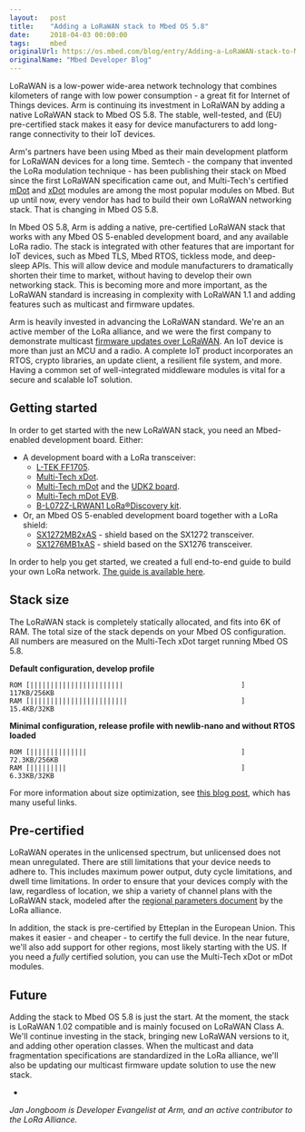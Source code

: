```yaml
---
layout:   post
title:    "Adding a LoRaWAN stack to Mbed OS 5.8"
date:     2018-04-03 00:00:00
tags:     mbed
originalUrl: https://os.mbed.com/blog/entry/Adding-a-LoRaWAN-stack-to-Mbed-OS-58/
originalName: "Mbed Developer Blog"
---
```


LoRaWAN is a low-power wide-area network technology that combines kilometers of range with low power consumption - a great fit for Internet of Things devices. Arm is continuing its investment in LoRaWAN by adding a native LoRaWAN stack to Mbed OS 5.8. The stable, well-tested, and (EU) pre-certified stack makes it easy for device manufacturers to add long-range connectivity to their IoT devices.

<!--more-->

Arm's partners have been using Mbed as their main development platform for LoRaWAN devices for a long time. Semtech - the company that invented the LoRa modulation technique - has been publishing their stack on Mbed since the first LoRaWAN specification came out, and Multi-Tech's certified [mDot](https://os.mbed.com/platforms/MTS-mDot-F411/) and [xDot](https://os.mbed.com/platforms/MTS-xDot-L151CC/) modules are among the most popular modules on Mbed. But up until now, every vendor has had to build their own LoRaWAN networking stack. That is changing in Mbed OS 5.8.

In Mbed OS 5.8, Arm is adding a native, pre-certified LoRaWAN stack that works with any Mbed OS 5-enabled development board, and any available LoRa radio. The stack is integrated with other features that are important for IoT devices, such as Mbed TLS, Mbed RTOS, tickless mode, and deep-sleep APIs. This will allow device and module manufacturers to dramatically shorten their time to market, without having to develop their own networking stack. This is becoming more and more important, as the LoRaWAN standard is increasing in complexity with LoRaWAN 1.1 and adding features such as multicast and firmware updates.

Arm is heavily invested in advancing the LoRaWAN standard. We're an an active member of the LoRa alliance, and we were the first company to demonstrate multicast [firmware updates over LoRaWAN](https://mbed.com/fota-lora). An IoT device is more than just an MCU and a radio. A complete IoT product incorporates an RTOS, crypto libraries, an update client, a resilient file system, and more. Having a common set of well-integrated middleware modules is vital for a secure and scalable IoT solution.

## Getting started

In order to  get started with the new LoRaWAN stack, you need an Mbed-enabled development board. Either:

* A development board with a LoRa transceiver:
    * [L-TEK FF1705](https://os.mbed.com/platforms/L-TEK-FF1705/).
    * [Multi-Tech xDot](https://os.mbed.com/platforms/MTS-xDot-L151CC/).
    * [Multi-Tech mDot](https://os.mbed.com/platforms/MTS-mDot-F411/) and the [UDK2 board](http://www.digikey.com/product-detail/en/multi-tech-systems-inc/MTUDK2-ST-MDOT/591-1278-ND/5247463).
    * [Multi-Tech mDot EVB](https://os.mbed.com/platforms/mdotevb/).
    * [B-L072Z-LRWAN1 LoRa®Discovery kit](https://os.mbed.com/platforms/ST-Discovery-LRWAN1/).
* Or, an Mbed OS 5-enabled development board together with a LoRa shield:
    * [SX1272MB2xAS](https://os.mbed.com/components/SX1272MB2xAS/) - shield based on the SX1272 transceiver.
    * [SX1276MB1xAS](https://os.mbed.com/components/SX1276MB1xAS/) - shield based on the SX1276 transceiver.

In order to help you get started, we created a full end-to-end guide to build your own LoRa network. [The guide is available here](https://docs.mbed.com/docs/lora-with-mbed/en/latest/intro-to-lora/).

## Stack size

The LoRaWAN stack is completely statically allocated, and fits into 6K of RAM. The total size of the stack depends on your Mbed OS configuration. All numbers are measured on the Multi-Tech xDot target running Mbed OS 5.8.

**Default configuration, develop profile**

```
ROM [|||||||||||||||||||||||                             ]   117KB/256KB
RAM [||||||||||||||||||||||||                            ]   15.4KB/32KB
```

**Minimal configuration, release profile with newlib-nano and without RTOS loaded**

```
ROM [||||||||||||||                                      ]  72.3KB/256KB
RAM [|||||||||                                           ]   6.33KB/32KB
```

For more information about size optimization, see [this blog post](https://os.mbed.com/blog/entry/Reducing-memory-usage-with-a-custom-prin/), which has many useful links.

## Pre-certified

LoRaWAN operates in the unlicensed spectrum, but unlicensed does not mean unregulated. There are still limitations that your device needs to adhere to. This includes maximum power output, duty cycle limitations, and dwell time limitations. In order to  ensure that your devices  comply with the law, regardless of location, we ship a variety of channel plans with the LoRaWAN stack, modeled after the [regional parameters document](http://net868.ru/assets/pdf/LoRaWAN-Regional-Parameters-v1.1rA.PDF) by the LoRa alliance.

In addition, the stack is pre-certified by Etteplan in the European Union. This makes it easier - and cheaper - to certify the full device. In the near future, we'll also add support for other regions, most likely starting with the US. If you need a *fully* certified solution, you can use the Multi-Tech xDot or mDot modules.

## Future

Adding the stack to Mbed OS 5.8 is just the start. At the moment, the stack is LoRaWAN 1.02 compatible and is mainly focused on LoRaWAN Class A. We'll continue investing in the stack, bringing new LoRaWAN versions to it, and adding other operation classes.  When the multicast and data fragmentation specifications are standardized in the LoRa alliance, we'll also be updating our multicast firmware update solution to use the new stack.

-

*Jan Jongboom is Developer Evangelist at Arm, and an active contributor to the LoRa Alliance.*
